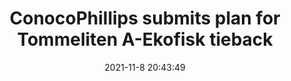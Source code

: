 ---
"title": "ConocoPhillips submits plan for Tommeliten A-Ekofisk tieback"
"date": "2021-11-8 20:43:49"
"feed_name": "OFFSHOREMAG"
"feed_website": "https://www.offshore-mag.com/"
"feed_rss": "https://www.offshore-mag.com/__rss/website-scheduled-content.xml?input=%7B%22sectionAlias%22%3A%22home%22%7D"
"link": "https://www.offshore-mag.com/field-development/article/14213649/conocophillips-submits-plan-for-tommeliten-aekofisk-subsea-tieback-in-the-north-sea"
"source": "None"
"file": "_posts/2021-1-1-a58989eeec7b7969a24cf3519c00dc3fcf8ee7c5.md"
"accident": "0"
"drilling": "0"
"dead": "0"
"injured": "0"
"arrested": "0"
"place": "unknown place"
"where": "unknown site"
"causes": "unknown"
"place_uri": "unknown place"
---